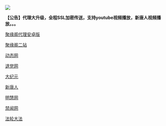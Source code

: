 
![](https://raw.githubusercontent.com/hao369/a/master/j.jpg)

**【公告】代理大升级，全程SSL加密传送，支持youtube视频播放，新唐人视频播放。。。**

 [聚缘阁代理安卓版](https://github.com/hao369/a/raw/master/j8.apk)



[聚缘阁二站](https://x.co/jygtz/)


 [动态网](https://x.co/jygtz/)

[退党网](https://x.co/jygtz/)

[大纪元](https://x.co/jygtz/)

[新唐人](https://x.co/jygtz/)

[明慧网](https://x.co/jygtz/)

[禁闻网](https://x.co/jygtz/)

[法轮大法](https://x.co/jygtz/)


